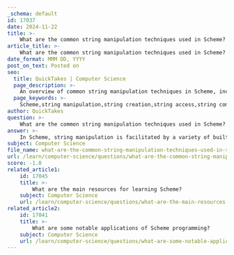 ```yaml
---
_schema: default
id: 17037
date: 2024-11-22
title: >-
    What are the common string manipulation techniques used in Scheme?
article_title: >-
    What are the common string manipulation techniques used in Scheme?
date_format: MMM DD, YYYY
post_on_text: Posted on
seo:
  title: QuickTakes | Computer Science
  page_description: >-
    An overview of common string manipulation techniques in Scheme, including functions for creation, access, comparison, case conversion, substring operations, replacement, splitting, and reading/writing strings.
  page_keywords: >-
    Scheme,string manipulation,string creation,string access,string comparison,string case conversion,substring operations,string replacement,string splitting,building strings,reading and writing strings,character reading
author: QuickTakes
question: >-
    What are the common string manipulation techniques used in Scheme?
answer: >-
    In Scheme, string manipulation is facilitated by a variety of built-in procedures that allow developers to perform common tasks efficiently. Here are some of the most common string manipulation techniques used in Scheme:\n\n1. **String Creation**:\n   - `make-string`: This function creates a new string by repeating a specified character a given number of times.\n   - Example: `(make-string 5 #\a)` creates the string `"aaaaa"`.\n\n2. **Accessing Characters**:\n   - `string-ref`: This function retrieves a character from a string at a specified index. \n   - Example: `(string-ref "hello" 1)` returns `#\e`.\n\n3. **String Comparison**:\n   - `string=?`, `string<?`, `string>?`, `string<=?`, `string>=?`: These procedures are used for comparing strings for equality or ordering, with case sensitivity.\n   - Case-insensitive versions are available as `string-ci=?`, `string-ci<?`, etc.\n\n4. **Case Conversion**:\n   - `string-upcase` and `string-downcase`: These functions convert all characters in a string to uppercase or lowercase, respectively.\n   - Example: `(string-upcase "hello")` results in `"HELLO"`.\n\n5. **Substring Operations**:\n   - `substring`: This function extracts a portion of a string, defined by starting and ending indices.\n   - Example: `(substring "hello" 1 4)` returns `"ell"`.\n\n6. **String Replacement**:\n   - `string-replace` and `string-replace-first`: These functions allow for replacing occurrences of a substring within a string.\n   - Example: `(string-replace "hello world" "world" "Scheme")` results in `"hello Scheme"`.\n\n7. **String Splitting**:\n   - `string-split`: This function divides a string into a list of substrings based on a specified delimiter.\n   - Example: `(string-split "a-b-c" #\- )` results in `("a" "b" "c")`.\n\n8. **Building Strings**:\n   - Strings can be constructed from lists of characters using `list->string`.\n   - Example: `(list->string (list #\h #\e #\l #\l #\o))` results in `"hello"`.\n\n9. **Reading and Writing Strings**:\n   - Scheme provides input and output operations for strings through string ports. Functions like `make-input-string` and `make-output-string` allow strings to be treated as input or output ports.\n   - Example: `make-input-string` converts a string into an input port for reading characters sequentially.\n\n10. **Character Reading**:\n    - `read-char`: This function reads a single character from a string port, allowing for character-by-character processing.\n\nThese techniques provide a robust framework for handling strings in Scheme, making it easier to manipulate text data effectively. The distinct character and string types in Scheme, along with their mutability, allow for flexible and efficient string operations.
subject: Computer Science
file_name: what-are-the-common-string-manipulation-techniques-used-in-scheme.md
url: /learn/computer-science/questions/what-are-the-common-string-manipulation-techniques-used-in-scheme
score: -1.0
related_article1:
    id: 17045
    title: >-
        What are the main resources for learning Scheme?
    subject: Computer Science
    url: /learn/computer-science/questions/what-are-the-main-resources-for-learning-scheme
related_article2:
    id: 17041
    title: >-
        What are some notable applications of Scheme programming?
    subject: Computer Science
    url: /learn/computer-science/questions/what-are-some-notable-applications-of-scheme-programming
---
```


&nbsp;